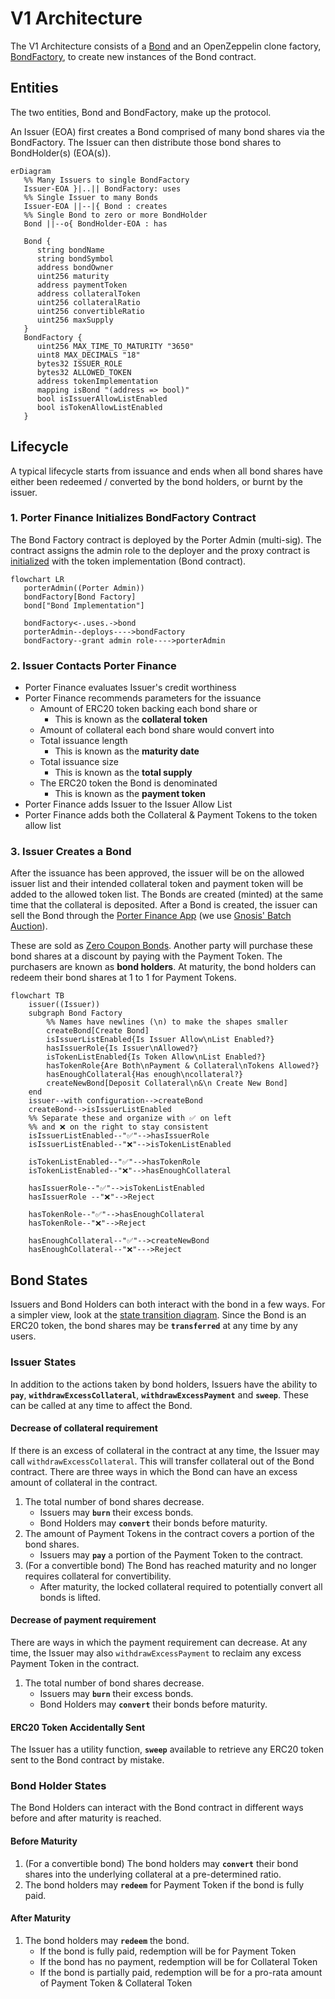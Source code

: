 # V1 Architecture

The V1 Architecture consists of a [Bond](/contracts/Bond.sol) and an OpenZeppelin clone factory, [BondFactory](/contracts/BondFactory.sol), to create new instances of the Bond contract.

## Entities

The two entities, Bond and BondFactory, make up the protocol.

An Issuer (EOA) first creates a Bond comprised of many bond shares via the BondFactory. The Issuer can then distribute those bond shares to BondHolder(s) (EOA(s)).

```mermaid
erDiagram
   %% Many Issuers to single BondFactory
   Issuer-EOA }|..|| BondFactory: uses
   %% Single Issuer to many Bonds
   Issuer-EOA ||--|{ Bond : creates
   %% Single Bond to zero or more BondHolder
   Bond ||--o{ BondHolder-EOA : has

   Bond {
      string bondName
      string bondSymbol
      address bondOwner
      uint256 maturity
      address paymentToken
      address collateralToken
      uint256 collateralRatio
      uint256 convertibleRatio
      uint256 maxSupply
   }
   BondFactory {
      uint256 MAX_TIME_TO_MATURITY "3650"
      uint8 MAX_DECIMALS "18"
      bytes32 ISSUER_ROLE
      bytes32 ALLOWED_TOKEN
      address tokenImplementation
      mapping isBond "(address => bool)"
      bool isIssuerAllowListEnabled
      bool isTokenAllowListEnabled
   }
```

## Lifecycle

A typical lifecycle starts from issuance and ends when all bond shares have either been redeemed / converted by the bond holders, or burnt by the issuer.

### 1. Porter Finance Initializes BondFactory Contract

The Bond Factory contract is deployed by the Porter Admin (multi-sig). The contract assigns the admin role to the deployer and the proxy contract is [initialized](/contracts/BondFactory.sol#L97) with the token implementation (Bond contract).

```mermaid
flowchart LR
   porterAdmin((Porter Admin))
   bondFactory[Bond Factory]
   bond["Bond Implementation"]

   bondFactory<-.uses.->bond
   porterAdmin--deploys---->bondFactory
   bondFactory--grant admin role---->porterAdmin

```

### 2. Issuer Contacts Porter Finance

- Porter Finance evaluates Issuer's credit worthiness
- Porter Finance recommends parameters for the issuance
  - Amount of ERC20 token backing each bond share or
    - This is known as the **collateral token**
  - Amount of collateral each bond share would convert into
  - Total issuance length
    - This is known as the **maturity date**
  - Total issuance size
    - This is known as the **total supply**
  - The ERC20 token the Bond is denominated
    - This is known as the **payment token**
- Porter Finance adds Issuer to the Issuer Allow List
- Porter Finance adds both the Collateral & Payment Tokens to the token allow list

### 3. Issuer Creates a Bond

After the issuance has been approved, the issuer will be on the allowed issuer list and their intended collateral token and payment token will be added to the allowed token list. The Bonds are created (minted) at the same time that the collateral is deposited. After a Bond is created, the issuer can sell the Bond through the [Porter Finance App](https://app.porter.finance) (we use [Gnosis' Batch Auction](https://github.com/gnosis/ido-contracts)).

These are sold as [Zero Coupon Bonds](https://docs.porter.finance/portal/financial-concepts/zero-coupon-bonds). Another party will purchase these bond shares at a discount by paying with the Payment Token. The purchasers are known as **bond holders**. At maturity, the bond holders can redeem their bond shares at 1 to 1 for Payment Tokens.

```mermaid
flowchart TB
    issuer((Issuer))
    subgraph Bond Factory
        %% Names have newlines (\n) to make the shapes smaller
        createBond[Create Bond]
        isIssuerListEnabled{Is Issuer Allow\nList Enabled?}
        hasIssuerRole{Is Issuer\nAllowed?}
        isTokenListEnabled{Is Token Allow\nList Enabled?}
        hasTokenRole{Are Both\nPayment & Collateral\nTokens Allowed?}
        hasEnoughCollateral{Has enough\ncollateral?}
        createNewBond[Deposit Collateral\n&\n Create New Bond]
    end
    issuer--with configuration-->createBond
    createBond-->isIssuerListEnabled
    %% Separate these and organize with ✅ on left
    %% and ❌ on the right to stay consistent
    isIssuerListEnabled--"✅"-->hasIssuerRole
    isIssuerListEnabled--"❌"-->isTokenListEnabled

    isTokenListEnabled--"✅"-->hasTokenRole
    isTokenListEnabled--"❌"-->hasEnoughCollateral

    hasIssuerRole--"✅"-->isTokenListEnabled
    hasIssuerRole --"❌"-->Reject

    hasTokenRole--"✅"-->hasEnoughCollateral
    hasTokenRole--"❌"-->Reject

    hasEnoughCollateral--"✅"-->createNewBond
    hasEnoughCollateral--"❌"--->Reject
```

## Bond States

Issuers and Bond Holders can both interact with the bond in a few ways. For a simpler view, look at the [state transition diagram](/spec/stateMachine.md). Since the Bond is an ERC20 token, the bond shares may be **`transferred`** at any time by any users.

### Issuer States

In addition to the actions taken by bond holders, Issuers have the ability to **`pay`**, **`withdrawExcessCollateral`**, **`withdrawExcessPayment`** and **`sweep`**. These can be called at any time to affect the Bond.

#### Decrease of collateral requirement

If there is an excess of collateral in the contract at any time, the Issuer may call `withdrawExcessCollateral`. This will transfer collateral out of the Bond contract. There are three ways in which the Bond can have an excess amount of collateral in the contract.

1. The total number of bond shares decrease.
   - Issuers may **`burn`** their excess bonds.
   - Bond Holders may **`convert`** their bonds before maturity.
2. The amount of Payment Tokens in the contract covers a portion of the bond shares.
   - Issuers may **`pay`** a portion of the Payment Token to the contract.
3. (For a convertible bond) The Bond has reached maturity and no longer requires collateral for convertibility.
   - After maturity, the locked collateral required to potentially convert all bonds is lifted.

#### Decrease of payment requirement

There are ways in which the payment requirement can decrease. At any time, the Issuer may also `withdrawExcessPayment` to reclaim any excess Payment Token in the contract.

1. The total number of bond shares decrease.
   - Issuers may **`burn`** their excess bonds.
   - Bond Holders may **`convert`** their bonds before maturity.

#### ERC20 Token Accidentally Sent

The Issuer has a utility function, **`sweep`** available to retrieve any ERC20 token sent to the Bond contract by mistake.

### Bond Holder States

The Bond Holders can interact with the Bond contract in different ways before and after maturity is reached.

#### Before Maturity

1. (For a convertible bond) The bond holders may **`convert`** their bond shares into the underlying collateral at a pre-determined ratio.
2. The bond holders may **`redeem`** for Payment Token if the bond is fully paid.

#### After Maturity

1. The bond holders may **`redeem`** the bond.
   - If the bond is fully paid, redemption will be for Payment Token
   - If the bond has no payment, redemption will be for Collateral Token
   - If the bond is partially paid, redemption will be for a pro-rata amount of Payment Token & Collateral Token
